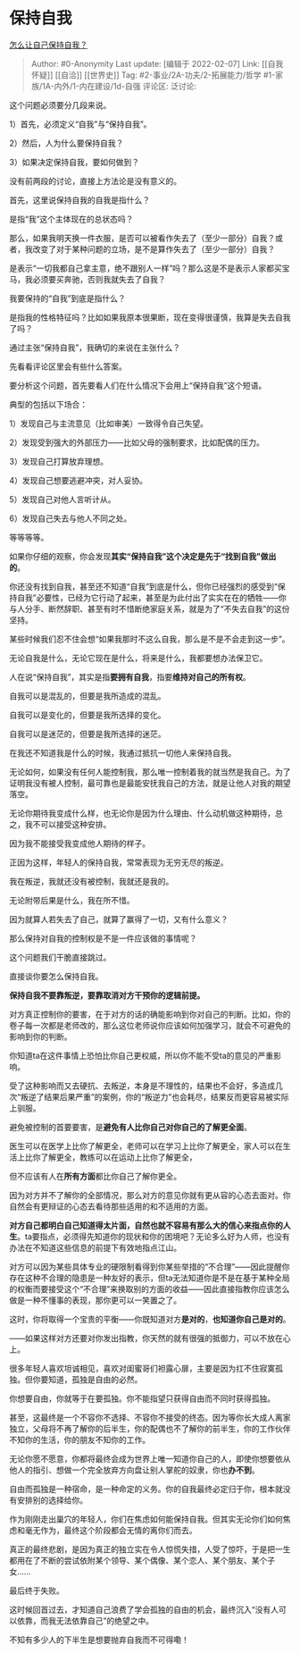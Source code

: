 # 保持自我
[怎么让自己保持自我？](https://www.zhihu.com/question/315494956/answer/1465036439)

> Author: #0-Anonymity
> Last update: [编辑于 2022-02-07]
> Link: [[自我怀疑]] [[自洽]] [[世界史]]
> Tag: #2-事业/2A-功夫/2-拓展能力/哲学 #1-家族/1A-内外/1-内在建设/1d-自强
> 评论区:
> 泛讨论:

这个问题必须要分几段来说。

1）首先，必须定义“自我”与“保持自我”。

2）然后，人为什么要保持自我？

3）如果决定保持自我，要如何做到？

没有前两段的讨论，直接上方法论是没有意义的。

首先，这里说保持自我的自我是指什么？

是指“我”这个主体现在的总状态吗？

那么，如果我明天换一件衣服，是否可以被看作失去了（至少一部分）自我？或者，我改变了对于某种问题的立场，是不是算作失去了（至少一部分）自我？

是表示“一切我都自己拿主意，绝不跟别人一样”吗？那么这是不是表示人家都买宝马，我必须要买奔驰，否则我就失去了自我？

我要保持的“自我”到底是指什么？

是指我的性格特征吗？比如如果我原本很果断，现在变得很谨慎，我算是失去自我了吗？

通过主张“保持自我”，我确切的来说在主张什么？

先看看评论区里会有些什么答案。

要分析这个问题，首先要看人们在什么情况下会用上“保持自我”这个短语。

典型的包括以下场合：

1）发现自己与主流意见（比如审美）一致得令自己失望。

2）发现受到强大的外部压力——比如父母的强制要求，比如配偶的压力。

3）发现自己打算放弃理想。

4）发现自己想要逃避冲突，对人妥协。

5）发现自己对他人言听计从。

6）发现自己失去与他人不同之处。

等等等等。

如果你仔细的观察，你会发现**其实“保持自我”这个决定是先于“找到自我”做出的**。

你还没有找到自我，甚至还不知道“自我”到底是什么，但你已经强烈的感受到“保持自我”必要性，已经为它行动了起来，甚至是为此付出了实实在在的牺牲——你与人分手、断然辞职、甚至有时不惜断绝家庭关系，就是为了“不失去自我”的这份坚持。

某些时候我们忍不住会想“如果我那时不这么自我，那么是不是不会走到这一步”。

无论自我是什么，无论它现在是什么，将来是什么，我都要想办法保卫它。

人在说“保持自我”，其实是指**要拥有自我**，指要**维持对自己的所有权**。

自我可以是混乱的，但要是我所造成的混乱。

自我可以是变化的，但要是我所选择的变化。

自我可以是迷茫的，但要是我所选择的迷茫。

在我还不知道我是什么的时候，我通过抵抗一切他人来保持自我。

无论如何，如果没有任何人能控制我，那么唯一控制着我的就当然是我自己。为了证明我没有被人控制，最可靠也是最能安抚我自己的方法，就是让他人对我的期望落空。

无论你期待我变成什么样，也无论你是因为什么理由、什么动机做这种期待，总之，我不可以接受这种安排。

因为我不能接受我变成他人期待的样子。

正因为这样，年轻人的保持自我，常常表现为无穷无尽的叛逆。

我在叛逆，我就还没有被控制，我就还是我的。

无论附带后果是什么，我在所不惜。

因为就算人若失去了自己，就算了赢得了一切，又有什么意义？

那么保持对自我的控制权是不是一件应该做的事情呢？

这个问题我们干脆直接跳过。

直接谈你要怎么保持自我。

**保持自我不要靠叛逆，要靠取消对方干预你的逻辑前提。**

对方真正控制你的要害，在于对方的话的确能影响到你对自己的判断。比如，你的卷子每一次都是老师改的，那么这位老师说你应该如何加强学习，就会不可避免的影响到你的判断。

你知道ta在这件事情上恐怕比你自己更权威，所以你不能不受ta的意见的严重影响。

受了这种影响而又去硬抗、去叛逆，本身是不理性的，结果也不会好，多造成几次“叛逆了结果后果严重”的案例，你的“叛逆力”也会耗尽，结果反而更容易被实际上驯服。

避免被控制的首要要害，是**避免有人比你自己对你自己的了解更全面**。

医生可以在医学上比你了解更全，老师可以在学习上比你了解更全，家人可以在生活上比你了解更全，教练可以在运动上比你了解更全，

但不应该有人在**所有方面**都比你自己了解你更全。

因为对方并不了解你的全部情况，那么对方的意见你就有更从容的心态去面对。你自然会有更辩证的心态去看待那些适用的和不适用的方面。

**对方自己都明白自己知道得太片面，自然也就不容易有那么大的信心来指点你的人生**。ta要指点，必须得先知道你的现状和你的困境吧？无论多么好为人师，也没有办法在不知道这些信息的前提下有效地指点江山。

对方可以因为某些具体专业的硬限制看得到你某些举措的“不合理”——因此提醒你存在这种不合理的隐患是一种友好的表示，但ta无法知道你是不是在基于某种全局的权衡而要接受这个“不合理”来换取别的方面的收益——因此直接指教你应该怎么做是一种不懂事的表现，那你更可以一笑置之了。

这时，你将取得一个宝贵的平衡——你既知道对方**是对的**，**也知道你自己是对的**。

——如果这样对方还要对你发出指教，你天然的就有很强的抵御力，可以不放在心上。

很多年轻人喜欢坦诚相见，喜欢对闺蜜哥们袒露心扉，主要是因为扛不住寂寞孤独。但你要知道，孤独是自由的必然。

你想要自由，你就等于在要孤独。你不能指望只获得自由而不同时获得孤独。

甚至，这最终是一个不容你不选择、不容你不接受的终态。因为等你长大成人离家独立，父母将不再了解你的后半生，你的配偶也不了解你的前半生，你的工作伙伴不知你的生活，你的朋友不知你的工作。

无论你愿不愿意，你都将最终会成为世界上唯一知道你自己的人，即使你想要依从他人的指引、想做一个完全放弃方向盘让别人掌舵的奴隶，你也**办不到**。

自由而孤独是一种宿命，是一种命定的义务。你的自我最终必定归于你，根本就没有安排别的选择给你。

作为刚刚走出巢穴的年轻人，你们在焦虑如何能保持自我。但其实无论你们如何焦虑和毫无作为，最终这个阶段都会无情的离你们而去。

真正的最终悲剧，是因为真正的独立实在令人惊慌失措，人受了惊吓，于是把一生都用在了不断的尝试依附某个领导、某个偶像、某个恋人、某个朋友、某个子女……

最后终于失败。

这时候回首过去，才知道自己浪费了学会孤独的自由的机会，最终沉入“没有人可以依靠，而我无法依靠自己”的绝望之中。

不知有多少人的下半生是想要抛弃自我而不可得嘞！
